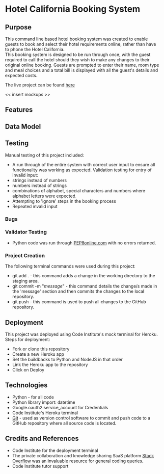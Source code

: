 # Hotel California Booking System

## Purpose
This command line based hotel booking system was created to enable guests to book and select their hotel requirements online, rather than have to phone the Hotel California.  
This booking system is designed to be run through once, with the guest required to call the hotel should they wish to make any changes to their original online booking.
Guests are prompted to enter their name, room type and meal choices and a total bill is displayed with all the guest's details and expected costs.  

The live project can be found [here](https://colettethomson.github.io/Fultum-Wiltshire-Charity/assets/index.html)

<< insert mockups >>

## Features


## Data Model


## Testing
Manual testing of this project included:
* A run through of the entire system with correct user input to ensure all functionality was working as expected.
Validation testing for entry of invalid input:
* strings instead of numbers
* numbers instead of strings
* combinations of alphabet, special characters and numbers where alphabet letters were expected.
* Attempting to 'ignore' steps in the booking process
* Repeated invalid input 

### Bugs


### Validator Testing
* Python code was run through [PEP8online.com](http://pep8online.com/) with no errors returned.

### Project Creation
The following terminal commands were used during this project:
* git add . - this command adds a change in the working directory to the staging area.
* git commit -m "*message*" - this command details the change/s made in the 'message' section and then commits the changes to the local repository.
* git push - this command is used to push all changes to the GitHub repository.

## Deployment
This project was deployed using Code Institute's mock terminal for Heroku.
Steps for deployment:
* Fork or clone this repository
* Create a new Heroku app
* Set the buildbacks to Python and NodeJS in that order
* Link the Heroku app to the repository
* Click on Deploy

## Technologies
* Python - for all code
* Python library import: datetime
* Google.oauth2.service_account for Credentials
* Code Institute's Heroku terminal
* [Git](https://git-scm.com/) - used as version control software to commit and push code to a GitHub repository where all source code is located.

## Credits and References
* Code Institute for the deployment terminal
* The private collaboration and knowledge sharing SaaS platform [Stack Overflow](https://stackoverflow.com/) was an invaluable resource for general coding queries.
* Code Institute tutor support




